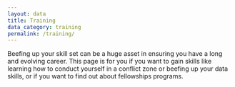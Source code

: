 ```yaml
---
layout: data
title: Training
data_category: training
permalink: /training/
---
```


Beefing up your skill set can be a huge asset in ensuring you have a long and evolving career. This page is for you if  you want to gain skills like learning how to conduct yourself in a conflict zone or beefing up your data skills, or if you want to find  out about  fellowships programs.
